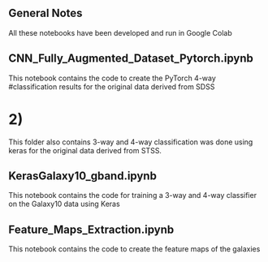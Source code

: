 ## General Notes
All these notebooks have been developed and run in Google Colab

## CNN_Fully_Augmented_Dataset_Pytorch.ipynb
This notebook contains the code to create the PyTorch 4-way #classification results for the original data derived from SDSS

# 2)
This folder also contains 3-way and 4-way classification was done using keras for the original data derived from STSS.

## KerasGalaxy10_gband.ipynb
This notebook contains the code for training a 3-way and 4-way classifier on the Galaxy10 data using Keras

## Feature_Maps_Extraction.ipynb
This notebook contains the code to create the feature maps of the galaxies
